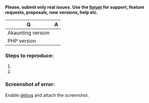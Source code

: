**Please, submit only real _issues_. Use the [forum](https://akaunting.com/forum) for support, feature requests, proposals, new versions, help etc.**

| Q   | A
| --- | ---
| Akaunting version | 
| PHP version | 

### Steps to reproduce:
1. 
2. 

### Screenshot of error:
Enable [debug](https://akaunting.com/docs/developer-manual/debug) and attach the screenshot.
